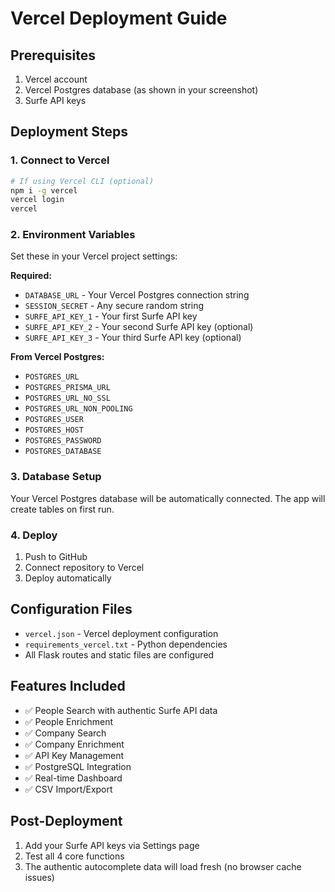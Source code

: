 # Vercel Deployment Guide

## Prerequisites
1. Vercel account
2. Vercel Postgres database (as shown in your screenshot)
3. Surfe API keys

## Deployment Steps

### 1. Connect to Vercel
```bash
# If using Vercel CLI (optional)
npm i -g vercel
vercel login
vercel
```

### 2. Environment Variables
Set these in your Vercel project settings:

**Required:**
- `DATABASE_URL` - Your Vercel Postgres connection string
- `SESSION_SECRET` - Any secure random string
- `SURFE_API_KEY_1` - Your first Surfe API key
- `SURFE_API_KEY_2` - Your second Surfe API key (optional)
- `SURFE_API_KEY_3` - Your third Surfe API key (optional)

**From Vercel Postgres:**
- `POSTGRES_URL`
- `POSTGRES_PRISMA_URL`
- `POSTGRES_URL_NO_SSL`
- `POSTGRES_URL_NON_POOLING`
- `POSTGRES_USER`
- `POSTGRES_HOST`
- `POSTGRES_PASSWORD`
- `POSTGRES_DATABASE`

### 3. Database Setup
Your Vercel Postgres database will be automatically connected. The app will create tables on first run.

### 4. Deploy
1. Push to GitHub
2. Connect repository to Vercel
3. Deploy automatically

## Configuration Files
- `vercel.json` - Vercel deployment configuration
- `requirements_vercel.txt` - Python dependencies
- All Flask routes and static files are configured

## Features Included
- ✅ People Search with authentic Surfe API data
- ✅ People Enrichment
- ✅ Company Search  
- ✅ Company Enrichment
- ✅ API Key Management
- ✅ PostgreSQL Integration
- ✅ Real-time Dashboard
- ✅ CSV Import/Export

## Post-Deployment
1. Add your Surfe API keys via Settings page
2. Test all 4 core functions
3. The authentic autocomplete data will load fresh (no browser cache issues)